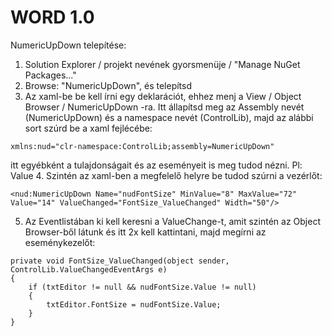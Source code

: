 # WORD 1.0


NumericUpDown telepítése:

1. Solution Explorer / projekt nevének gyorsmenüje / "Manage NuGet Packages..."
2. Browse: "NumericUpDown", és telepítsd
3. Az xaml-be be kell írni egy deklarációt, ehhez menj a View / Object Browser / NumericUpDown -ra. Itt állapítsd meg az Assembly nevét (NumericUpDown) és a namespace nevét (ControlLib), majd az alábbi sort szúrd be a xaml fejlécébe:
```
xmlns:nud="clr-namespace:ControlLib;assembly=NumericUpDown"
```
itt egyébként a tulajdonságait és az eseményeit is meg tudod nézni. Pl: Value
4. Szintén az xaml-ben a megfelelő helyre be tudod szúrni a vezérlőt:
```
<nud:NumericUpDown Name="nudFontSize" MinValue="8" MaxValue="72" Value="14" ValueChanged="FontSize_ValueChanged" Width="50"/>
```
5. Az Eventlistában ki kell keresni a ValueChange-t, amit szintén az Object Browser-ből látunk és itt 2x kell kattintani, majd megírni az eseménykezelőt:
```
private void FontSize_ValueChanged(object sender, ControlLib.ValueChangedEventArgs e)
{
    if (txtEditor != null && nudFontSize.Value != null)
    {
        txtEditor.FontSize = nudFontSize.Value;
    }
}
```
